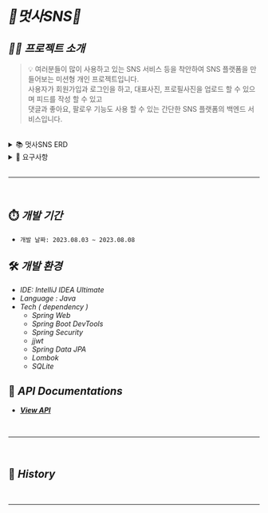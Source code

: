 # _📮멋사SNS📮️_

## **_💁🏻‍ 프로젝트 소개_**

> 💡 여러분들이 많이 사용하고 있는 SNS 서비스 등을 착안하여 SNS 플랫폼을 만들어보는 미션형 개인 프로젝트입니다.  
> 사용자가 회원가입과 로그인을 하고, 대표사진, 프로필사진을 업로드 할 수 있으며 피드를 작성 할 수 있고  
> 댓글과 좋아요, 팔로우 기능도 사용 할 수 있는 간단한 SNS 플랫폼의 백엔드 서비스입니다.

<br>
<details>
<summary>📚 멋사SNS ERD</summary>
<div markdown="1">       

![erd1](https://github.com/likelion-backend-5th/MiniProject_Basic_KimDohun/assets/80811887/7fa33a33-b315-4061-aa4a-0e7a9d656715)

</div>
</details>
<details>
<summary>📌 요구사항  </summary>
<div markdown="1">       

<aside>
<h2>💡 DAY 1️⃣ 사용자 인증하기 </h2>

1. 사용자 **회원가입**이 가능하다.
    - 회원가입에 필수로 필요한 정보는 아이디와 비밀번호 이다.
    - 부수적으로 이메일, 전화번호를 기입할 수 있다.

2. **아이디와 비밀번호**를 통해 **로그인**이 가능하다.
    - 인증 방식은 JWT를 이용한 토큰 인증 방식을 택한다.

3. **로그인** 한 상태에서, 자신을 대표하는 사진, 프로필 사진을 **업로드** 할 수 있다.

</aside>

<aside>
<h2>💡 DAY 2️⃣ 피드 구현하기 </h2>  

1. 피드는 **제목**과 **내용**을 붙일 수 있다.
    - 피드에는 복수의 이미지를 넣을 수 있다.

2. 피드를 작성하고자 한다면 **로그인 된 상태**여야 한다.
    - 사용자가 피드를 작성하면, 특별한 설정 없이 자신이 작성한 피드로 등록된다.

3. 피드는 작성한 사용자 기준으로, **목록 형태의 조회**가 가능하다.
    - 조회를 위해 대상 사용자의 정보가 제공되어야 한다.
    - 피드 목록 조회시, 작성자 아이디, 제목과 **대표 이미지**에 관한 정보가 포함되어야 한다.
    - 이때 대표 이미지란 피드에 등록된 첫번째 이미지를 의미한다.
    - 만약 피드에 등록된 이미지가 없다면, 지정된 기본 이미지를 보여준다.

4. 피드는 **단독 조회**가 가능하다.
    - 피드 단독 조회시, 피드에 연관된 모든 정보가 포함되어야 한다. 이는 등록된 모든 이미지를 확인할 수 있는 각각의 URL과, 댓글 목록, 좋아요의 숫자를 포함한다.
    - 피드를 단독 조회할 시, 로그인이 된 상태여야 한다.

5. 피드는 **수정**이 가능하다.
    - 피드에 등록된 이미지의 경우, 삭제 및 추가만 가능하다.
    - 피드의 이미지가 삭제될 경우 서버에서도 해당 이미지를 삭제하도록 한다.

6. 피드는 **삭제**가 가능하다.
    - 피드가 삭제될때는 실제로 데이터베이스에서 삭제하는 것이 아닌, 삭제 되었다는 표시를 남기도록 한다.</aside>

</aside>

<aside>
<h2>💡 DAY 3️⃣ 댓글, 좋아요 구현하기</h2>  

### 댓글 구현하기

💡 댓글이란 피드에 대하여 의견을 제시하는 비교적 적은 문구를 의미한다.

1. 댓글 작성은 로그인 한 사람만 쓸 수 있다.
    - 댓글에는 작성자 아이디, 댓글 내용이 포함된다.
2. 자신이 작성한 댓글은 수정 및 삭제가 가능하다.
    - 댓글이 삭제될때는 실제로 데이터베이스에서 삭제하는 것이 아닌, 삭제 되었다는 표시를 남기도록 한다.
3. 댓글의 조회는 피드의 단독 조회와 함께 이뤄진다.

### 좋아요 구현하기

1. 다른 사용자의 피드는 좋아요를 할 수 있다.
    - 자신의 피드의 좋아요는 할 수 없다(권한 없음).
    - 좋아요 요청을 보낼 때 이미 좋아요 한 상태라면, 좋아요는 취소된다.

</aside>
<aside>
<h2>💡 DAY 4️⃣ 사용자 정보 구현하기 </h2>  

1. **사용자의 정보**는 **조회**가 가능하다.
    - 이때 조회되는 정보는 아이디와 프로필 사진이다.

2. 로그인 한 사용자는 **다른 사용자를 팔로우** 할 수 있다.
    - 팔로우는 일방적 관계이다. A 사용자가 B를 팔로우 하는 것이 B 사용자가 A를 팔로우 하는것을 의미하지 않는다.

3. 로그인 한 사용자는 팔로우 한 사용자의 **팔로우를 해제**할 수 있다.

4. **로그인** 한 사용자는 다른 사용자와 **친구 관계**를 맺을 수 있다.
    - 친구 관계는 양방적 관계이다. A 사용자가 B와 친구라면, B 사용자와 A 도 친구이다.
    - A 사용자는 B 사용자에게 친구 요청을 보낸다.
    - B 사용자는 자신의 친구 요청 목록을 확인할 수 있다.
    - B 사용자는 친구 요청을 수락 혹은 거절할 수 있다.

5. 사용자의 **팔로우**한 모든 사용자의 **피드 목록을 조회**할 수 있다.
    - 이때 작성한 사용자와 무관하게 작성된 순서의 역순으로 조회한다.
    - 그 외 조회되는 데이터는 피드 목록 조회와 동일하다.

6. 사용자와 **친구관계**의 모든 사용자의 **피드 목록을 조회**할 수 있다.
    - 이때 작성한 사용자와 무관하게 작성된 순서의 역순으로 조회한다.
    - 그 외 조회되는 데이터는 피드 목록 조회와 동일하다.

</aside>

</div>
</details>

<br>

---  
<br>

## ⏱️ _개발 기간_

- `개발 날짜: 2023.08.03 ~ 2023.08.08`

## 🛠️ _개발 환경_

- _IDE: IntelliJ IDEA Ultimate_
- _Language : Java_
- _Tech ( dependency )_
    - _Spring Web_
    - _Spring Boot DevTools_
    - _Spring Security_
    - _jjwt_
    - _Spring Data JPA_
    - _Lombok_
    - _SQLite_

## 📮 _API Documentations_

- [_**View API**_](https://documenter.getpostman.com/view/28054685/2s9Xxzusew)

<br>

---  
<br>

## 🔄 _History_

[//]: # (### 📅 _23.07.26_)

[//]: # ()
[//]: # (#### 1. _**프로젝트 세팅하기**_)

[//]: # ()
[//]: # (- `.yaml` 파일 설정)

[//]: # (    - jwt secret)

[//]: # ()
[//]: # (- `build.gradle` Dependency 추가)

[//]: # (    - Spring Security)

[//]: # (    - Thymeleaf)

[//]: # ()
[//]: # (### 📅 _23.07.27_)

[//]: # ()
[//]: # (#### 1. **_회원가입, 로그인, 로그아웃 구현_**)

[//]: # ()
[//]: # (- Spring security setting)

[//]: # (- UserEntity email, phone, address 도 회원가입 시 기입 가능 &#40; db 에 저장 됨 &#41;)

[//]: # (- username 이 중복인지 아닌지 판별 -> 중복일때 사용자 생성 불가)

[//]: # (- formLogin, logout 통해 구현)

[//]: # (- `/users/login : .permitAll&#40;&#41;` 로 모든 사용자 접근가능)

[//]: # (- `/users/register : .anonymous&#40;&#41;` 로 인증 되지 않은 모든 사용자 &#40;로그인되지 않은&#41; 접근 가능)

[//]: # (- `/users/my-profile & /logout : .authenticated&#40;&#41;` 로 허가된 사용자만 접근 가능)

[//]: # ()
[//]: # (#### 2. **_`build.gradle` Dependency 추가_**)

[//]: # ()
[//]: # (- add jjwt)

[//]: # ()
[//]: # (#### 3. **_JWT Token 인증&#40;발급&#41; 구현 추가_**)

[//]: # ()
[//]: # (- TokenController)

[//]: # (    - JWT 발급 `/token/issue`)

[//]: # (    - /token/secured : Token success test 인증이 필요한 url)

[//]: # (- Jwt RequestDto, TokenDto 추가)

[//]: # (- JwtTokenUtils 추가)

[//]: # (    - validate method : Jwt 유효한지 판단)

[//]: # (    - parseClaims : Jwt 받아서 해석 후 사용자 정보 회수)

[//]: # (    - generateToken : 사용자 정보 바탕으로 Jwt 생성)

[//]: # (- JwtTokenFilter 추가)

[//]: # (    - JWT가 포함되어 있으면 포함되어 있는 헤더를 요청)

[//]: # (    - JWT 를 회수하여 JWT 가 정상적인 JWT 인지 판단)

[//]: # (- JwtTokenFilter 등록, requestMatchers 수정)

[//]: # ()
[//]: # (### 📅 _23.08.02_)

[//]: # ()
[//]: # (#### 1. **_Day2 - Day3 미션 : 관계, 기능접근 설정_**)

[//]: # ()
[//]: # (- Endpoint 마다 테스트 완료)

[//]: # (- WebSecurityConfig 에서 url 별 접근 지정)

[//]: # (- Entity 끼리 ManyToOne, OneToMany 로 Join)

[//]: # (    - 전체적으로 요구사항에 따라 관계 설정)

[//]: # (- dto 도 변동에 따라 수정)

[//]: # (- Service 코드들 전체적으로 이전에 writer & password 로 인증하였던 코드)

[//]: # (    - 발급한 토큰으로 인증하도록 전체 수정 &#40;요구사항에 따라 단순 조회 등은 인증없이 조회가능&#41;)

[//]: # ()
[//]: # (#### 2. **_Postman Collection 업로드 & Readme update_**)

<br>

---  
<br>